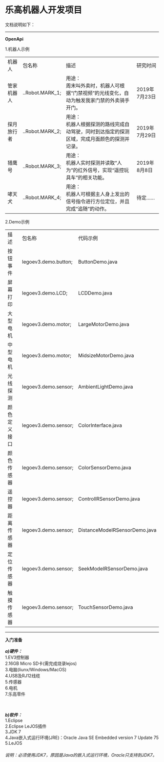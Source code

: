 # 乐高机器人开发项目

文档说明如下：

----

<b>OpenApi</b> <br>

1.机器人示例

<table>
<tr>
<td>机器人</td>
<td>包名称</td>
<td>描述</td>
<td>研究时间</td>
</tr>

<tr>
<td>管家机器人</td>
<td>..Robot.MARK_1;</td>
<td>
用途：<br>
周末叫外卖时，机器人可根据“门禁视频”的光线变化，自动为触发我家门禁的外卖骑手开门。
</td>
<td>2019年7月23日</td>
</tr>

<tr>
<td>探月旅行者</td>
<td>..Robot.MARK_2;</td>
<td>
用途：<br>
机器人根据探测的路线完成自动驾驶，同时到达指定的探测区域，完成月面颜色的探测并记录。
</td>
<td>2019年7月29日</td>
</tr>

<tr>
<td>猎鹰号</td>
<td>..Robot.MARK_3;</td>
<td>
用途：<br>
机器人实时探测并读取“人为”的红外信号，实现“遥控玩具车”的相关功能。
</td>
<td>2019年8月8日</td>
</tr>

<tr>
<td>哮天犬</td>
<td>..Robot.MARK_4;</td>
<td>
用途：<br>
机器人可根据主人身上发出的信号指令进行方位定位，并且完成“追随”的动作。

</td>
<td>待定……</td>
</tr>


</table>

2.Demo示例

<table >

<tr>
<td>描述</td>
<td>包名称</td>
<td>代码示例</td>
</tr>

<tr>
<td>按钮事件</td>
<td>legoev3.demo.button;</td>
<td>ButtonDemo.java</td>
</tr>

<tr>
<td>屏幕打印</td>
<td>legoev3.demo.LCD;</td>
<td>LCDDemo.java</td>
</tr>

<tr>
<td>大型电机</td>
<td>legoev3.demo.motor;</td>
<td>LargeMotorDemo.java</td>
</tr>

<tr>
<td>中型电机</td>
<td>legoev3.demo.motor;</td>
<td>MidsizeMotorDemo.java</td>
</tr>

<tr>
<td>光线探测</td>
<td>legoev3.demo.sensor;</td>
<td>AmbientLightDemo.java</td>
</tr>

<tr>
<td>颜色定义接口</td>
<td>legoev3.demo.sensor;</td>
<td>ColorInterface.java</td>
</tr>

<tr>
<td>颜色传感器</td>
<td>legoev3.demo.sensor;</td>
<td>ColorSensorDemo.java</td>
</tr>

<tr>
<td>遥控器</td>
<td>legoev3.demo.sensor;</td>
<td>ControlIRSensorDemo.java</td>
</tr>

<tr>
<td>距离传感器</td>
<td>legoev3.demo.sensor;</td>
<td>DistanceModeIRSensorDemo.java</td>
</tr>

<tr>
<td>定位传感器</td>
<td>legoev3.demo.sensor;</td>
<td>SeekModeIRSensorDemo.java</td>
</tr>

<tr>
<td>触摸传感器</td>
<td>legoev3.demo.sensor;</td>
<td>TouchSensorDemo.java</td>
</tr>

</table>

----

<b>入门准备</b> <br>
<br>
<b><i>a)硬件：</i></b><br>
1.EV3控制器<br>
2.16GB Micro SD卡(需完成烧录lejos)<br>
3.电脑(liunx/Windows/MacOS)<br>
4.USB及RJ12线缆<br>
5.传感器<br>
6.电机<br>
7.乐高零件<br>
<br>
<br>

<b><i>b)软件：</i></b><br>
1.Eclipse<br>
2.Eclipse LeJOS插件<br>
3.JDK 7<br>
4.Java嵌入式运行环境(JRE)：Oracle Java SE Embedded version 7 Update 75<br>
5.LeJOS<br>

###### 说明：必须使用JDK7，原因是Java的嵌入式运行环境，Oracle只支持到JDK7。<br> 

